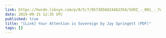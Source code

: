 ```yaml
---
link: https://hwcdn.libsyn.com/p/0/5/7/0573858d24462354/SSRZ_-_001_-_Your_Attention_Is_Sovereign.pdf?c_id=51790010&cs_id=51790010&expiration=1568498073&hwt=82c80d551066e839209315715d2bc954
date: 2019-09-15 12:35 UTC
published: true
title: "[Link] Your Attention is Sovereign by Jay Springett (PDF)"
tags: []
---
```



